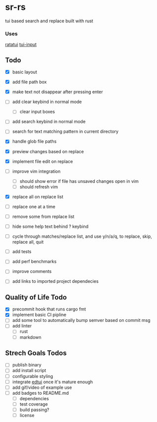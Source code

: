 # sr-rs
tui based search and replace built with rust



### Uses
[ratatui](https://github.com/ratatui-org/ratatui/tree/main)
[tui-input](https://github.com/sayanarijit/tui-input)

## Todo

- [x] basic layout
- [x] add file path box
- [x] make text not disappear after pressing enter
- [ ] add clear keybind in normal mode
    - [ ] clear input boxes
- [ ] add search keybind in normal mode
- [ ] search for text matching pattern in current directory
- [x] handle glob file paths
- [x] preview changes based on replace
- [x] implement file edit on replace
- [ ] improve vim integration
    - [ ] should show error if file has unsaved changes open in vim
    - [ ] should refresh vim
- [x] replace all on replace list
- [ ] replace one at a time
- [ ] remove some from replace list
- [ ] hide some help text behind ? keybind
- [ ] cycle through matches/replace list, and use y/n/a/q, to replace, skip, replace all, quit
- [ ] add tests
- [ ] add perf benchmarks
- [ ] improve comments
- [ ] add links to imported project dependecies


## Quality of Life Todo
- [x] precommit hook that runs cargo fmt
- [x] implement basic CI pipline
- [ ] add some tool to automatically bump semver based on commit msg
- [ ] add linter
    - [ ] rust
    - [ ] markdown

## Strech Goals Todos
- [ ] publish binary
- [ ] add install script
- [ ] configurable styling
- [ ] integrate [edtui](https://github.com/preiter93/edtui) once it's mature enough
- [ ] add gif/video of example use
- [ ] add badges to README.md
    - [ ] dependencies
    - [ ] test coverage
    - [ ] build passing?
    - [ ] license
